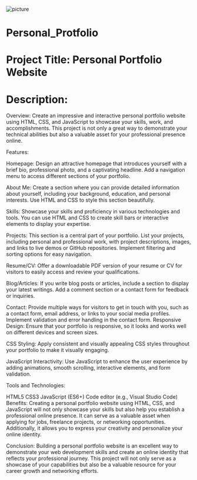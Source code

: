 ![picture](https://github.com/Sangramkumarmohanty/Personal_Protfolio/assets/109337991/67d43de5-d5e0-438a-981a-f52a6fdea5c1)
# Personal_Protfolio
# Project Title: Personal Portfolio Website

# Description:

Overview:
Create an impressive and interactive personal portfolio website using HTML, CSS, and JavaScript to showcase your skills, work, and accomplishments. This project is not only a great way to demonstrate your technical abilities but also a valuable asset for your professional presence online.

Features:

Homepage: Design an attractive homepage that introduces yourself with a brief bio, professional photo, and a captivating headline. Add a navigation menu to access different sections of your portfolio.

About Me: Create a section where you can provide detailed information about yourself, including your background, education, and personal interests. Use HTML and CSS to style this section beautifully.

Skills: Showcase your skills and proficiency in various technologies and tools. You can use HTML and CSS to create skill bars or interactive elements to display your expertise.

Projects: This section is a central part of your portfolio. List your projects, including personal and professional work, with project descriptions, images, and links to live demos or GitHub repositories. Implement filtering and sorting options for easy navigation.

Resume/CV: Offer a downloadable PDF version of your resume or CV for visitors to easily access and review your qualifications.

Blog/Articles: If you write blog posts or articles, include a section to display your latest writings. Add a comment section or a contact form for feedback or inquiries.

Contact: Provide multiple ways for visitors to get in touch with you, such as a contact form, email address, or links to your social media profiles. Implement validation and error handling in the contact form.
Responsive Design: Ensure that your portfolio is responsive, so it looks and works well on different devices and screen sizes.

CSS Styling: Apply consistent and visually appealing CSS styles throughout your portfolio to make it visually engaging.

JavaScript Interactivity: Use JavaScript to enhance the user experience by adding animations, smooth scrolling, interactive elements, and form validation.

Tools and Technologies:

HTML5 CSS3 JavaScript (ES6+) Code editor (e.g., Visual Studio Code) Benefits: Creating a personal portfolio website using HTML, CSS, and JavaScript will not only showcase your skills but also help you establish a professional online presence. It can serve as a valuable asset when applying for jobs, freelance projects, or networking opportunities. Additionally, it allows you to express your creativity and personalize your online identity.

Conclusion: Building a personal portfolio website is an excellent way to demonstrate your web development skills and create an online identity that reflects your professional journey. This project will not only serve as a showcase of your capabilities but also be a valuable resource for your career growth and networking efforts.
